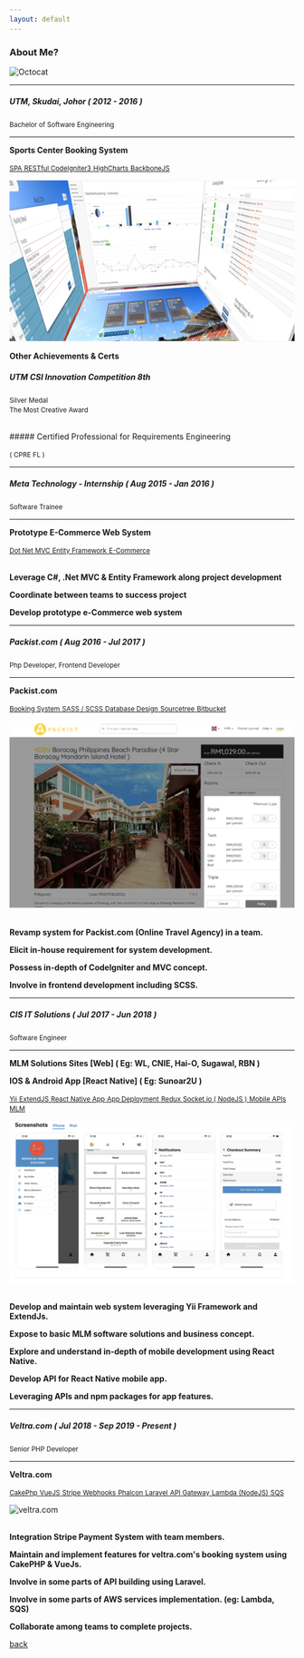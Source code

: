 ```yaml
---
layout: default
---
```


### About Me?

![Octocat](https://github.githubassets.com/images/icons/emoji/octocat.png)
* * *

##### UTM, Skudai, Johor  ( 2012 - 2016 )
<small>Bachelor of Software Engineering</small>

* * *

<article class="paddingV-10">
    <p>
        <strong>
            <i class="glyphicon glyphicon-briefcase"></i> Sports Center Booking System
        </strong>
    </p>
    <a class="btn btn-primary" href="https://en.wikipedia.org/wiki/Single-page_application" target="_blank">
        <small class="icon-label">SPA</small>
    </a>
    <a class="btn btn-primary" href="https://github.com/chriskacerguis/codeigniter-restserver" target="_blank">
        <small class="icon-label">RESTful CodeIgniter3</small>
    </a>
    <a class="btn btn-primary" href="https://www.highcharts.com/" target="_blank">
    <small class="icon-label">HighCharts</small>
    </a>
    <a class="btn btn-primary" href="https://backbonejs.org/" target="_blank">
        <small class="icon-label">BackboneJS</small>
    </a>
</article>

![Sports-Center-Booking-System](/assets/img/scb.png)

<article class="paddingV-10 paddingT-30">
<p>
    <strong>
        <i class="glyphicon glyphicon-briefcase"></i> Other Achievements & Certs
    </strong>
</p>
</article>

##### UTM CSI Innovation Competition 8th
<p>
    <i class="glyphicon glyphicon-star-empty"> </i><small> Silver Medal</small><br/>
    <i class="glyphicon glyphicon-star-empty"> </i><small> The Most Creative Award</small>
</p>

<br />
##### Certified Professional for Requirements Engineering 
<p>
    <i class="glyphicon glyphicon-star-empty"> </i><small> ( CPRE FL )</small><br/>
</p>

* * *

##### Meta Technology - Internship ( Aug 2015 - Jan 2016 )
<small>Software Trainee</small>

* * *

<article class="paddingV-10 paddingT-30">
    <p>
        <strong>
            <i class="glyphicon glyphicon-briefcase"></i> Prototype E-Commerce Web System
        </strong>
    </p>
    <a class="btn btn-primary" href="https://dotnet.microsoft.com/apps/aspnet/mvc" target="_blank">
        <small class="icon-label">Dot Net MVC</small>
    </a>
    <a class="btn btn-primary" href="https://www.tutorialspoint.com/entity_framework/entity_framework_overview.htm" target="_blank">
        <small class="icon-label">Entity Framework</small>
    </a>
    <a class="btn btn-primary" href="https://ecommerce-platforms.com/glossary/ecommerce" target="_blank">
        <small class="icon-label">E-Commerce</small>
    </a>
    <p><br /><i class="glyphicon glyphicon-check"></i> <strong>Leverage C#, .Net MVC & Entity Framework along project development</strong></p>
    <p><i class="glyphicon glyphicon-check"></i> <strong>Coordinate between teams to success project</strong></p>
    <p><i class="glyphicon glyphicon-check"></i> <strong>Develop prototype e-Commerce web system</strong></p>        
</article>

* * *

##### Packist.com ( Aug 2016 - Jul 2017 )
<small>Php Developer, Frontend Developer</small>

* * *
<article class="paddingV-30">
    <p>
        <strong>
            <i class="glyphicon glyphicon-briefcase"></i> Packist.com
        </strong>
    </p>
    <a class="btn btn-primary" href="https://www.packist.com/" target="_blank">
        <small class="icon-label">Booking System</small>
    </a>
    <a class="btn btn-primary" href="https://sass-lang.com/guide" target="_blank">
        <small class="icon-label">SASS / SCSS</small>
    </a>
    <a class="btn btn-primary" href="https://www.guru99.com/database-design.html" target="_blank">
        <small class="icon-label">Database Design</small>
    </a>
    <a class="btn btn-primary" href="https://www.sourcetreeapp.com/" target="_blank">
        <small class="icon-label">Sourcetree</small>
    </a>
    <a class="btn btn-primary" href="https://bitbucket.org/product" target="_blank">
        <small class="icon-label">Bitbucket</small>
    </a>
</article>

![Packist.com](/assets/img/packist.png)

<article>    
    <p><br /><i class="glyphicon glyphicon-check"></i> <strong>Revamp system for Packist.com (Online Travel Agency) in a team.</strong></p>
    <p><i class="glyphicon glyphicon-check"></i> <strong>Elicit in-house requirement for system development.</strong></p>
    <p><i class="glyphicon glyphicon-check"></i> <strong>Possess in-depth of CodeIgniter and MVC concept.</strong></p>
    <p><i class="glyphicon glyphicon-check"></i> <strong>Involve in frontend development including SCSS.</strong></p>
</article>

* * *

##### CIS IT Solutions ( Jul 2017 - Jun 2018 )
<small>Software Engineer</small>

* * *

<article class="paddingV-30">
    <p>
        <strong>
            <i class="glyphicon glyphicon-briefcase"></i> MLM Solutions Sites [Web] ( Eg: WL, CNIE, Hai-O, Sugawal, RBN )
        </strong>
    </p>
    <p>
        <strong>
            <i class="glyphicon glyphicon-briefcase"></i> IOS & Android App [React Native] ( Eg: Sunoar2U )
        </strong>
    </p>
    <a class="btn btn-primary" href="https://www.yiiframework.com/doc/guide/1.1/en" target="_blank">
        <small class="icon-label">Yii</small>
    </a>
    <a class="btn btn-primary" href="http://extendjs.org/" target="_blank">
        <small class="icon-label">ExtendJS</small>
    </a>
    <a class="btn btn-primary" href="https://facebook.github.io/react-native/" target="_blank">
        <small class="icon-label">React Native App</small>
    </a>
    <a class="btn btn-primary" href="https://apps.apple.com/us/app/sunoar2u/id1457698095" target="_blank">
        <small class="icon-label">App Deployment</small>
    </a>
    <a class="btn btn-primary" href="https://redux.js.org/" target="_blank">
        <small class="icon-label">Redux</small>
    </a>
    <a class="btn btn-primary" href="https://socket.io/" target="_blank">
        <small class="icon-label">Socket.io ( NodeJS )</small>
    </a>
    <a class="btn btn-primary" href="https://www.restapitutorial.com/" target="_blank">
        <small class="icon-label">Mobile APIs</small>
    </a>
    <a class="btn btn-primary" href="https://en.wikipedia.org/wiki/Multi-level_marketing" target="_blank">
        <small class="icon-label">MLM</small>
    </a>
</article>

![Sunoar2u](/assets/img/sunoar2u.png)

<article>
    <p><br /><i class="glyphicon glyphicon-check"></i> <strong>Develop and maintain web system leveraging Yii Framework and ExtendJs.</strong></p>
    <p><i class="glyphicon glyphicon-check"></i> <strong>Expose to basic MLM software solutions and business concept.</strong></p>
    <p><i class="glyphicon glyphicon-check"></i> <strong>Explore and understand in-depth of mobile development using React Native.</strong></p>
    <p><i class="glyphicon glyphicon-check"></i> <strong>Develop API for React Native mobile app.</strong></p>
    <p><i class="glyphicon glyphicon-check"></i> <strong>Leveraging APIs and npm packages for app features.</strong></p>
</article>

* * *

##### Veltra.com ( Jul 2018 - Sep 2019 - Present )
<small>Senior PHP Developer</small>

* * *

<article class="paddingV-30">
    <p>
        <strong>
            <i class="glyphicon glyphicon-briefcase"></i> Veltra.com
        </strong>
    </p>
    <a class="btn btn-primary" href="https://book.cakephp.org/1.3/en/" target="_blank">
        <small class="icon-label">CakePhp</small>
    </a>
    <a class="btn btn-primary" href="https://vuejs.org/" target="_blank">
        <small class="icon-label">VueJS</small>
    </a>
    <a class="btn btn-primary" href="https://stripe.com/gb" target="_blank">
        <small class="icon-label">Stripe</small>
    </a>
    <a class="btn btn-primary" href="https://stripe.com/docs/webhooks" target="_blank">
        <small class="icon-label">Webhooks</small>
    </a>
    <a class="btn btn-primary" href="https://phalcon.io/en-us" target="_blank">
        <small class="icon-label">Phalcon</small>
    </a>
    <a class="btn btn-primary" href="https://laravel.com/" target="_blank">
        <small class="icon-label">Laravel</small>
    </a>
    <a class="btn btn-primary" href="https://aws.amazon.com/api-gateway/" target="_blank">
        <small class="icon-label">API Gateway</small>
    </a>
    <a class="btn btn-primary" href="https://aws.amazon.com/lambda/" target="_blank">
        <small class="icon-label">Lambda (NodeJS)</small>
    </a>
    <a class="btn btn-primary" href="https://aws.amazon.com/sqs/" target="_blank">
        <small class="icon-label">SQS</small>
    </a>
</article>

![veltra.com](/assets/img/veltra.png)

<article>
    <p><br /><i class="glyphicon glyphicon-check"></i> <strong>Integration Stripe Payment System with team members.</strong></p>
    <p><i class="glyphicon glyphicon-check"></i> <strong>Maintain and implement features for veltra.com's booking system using CakePHP & VueJs.</strong></p>
    <p><i class="glyphicon glyphicon-check"></i> <strong>Involve in some parts of API building using Laravel.</strong></p>
    <p><i class="glyphicon glyphicon-check"></i> <strong>Involve in some parts of AWS services implementation. (eg: Lambda, SQS)</strong></p>
    <p><i class="glyphicon glyphicon-check"></i> <strong>Collaborate among teams to complete projects.</strong></p>
</article>

[back](../)
